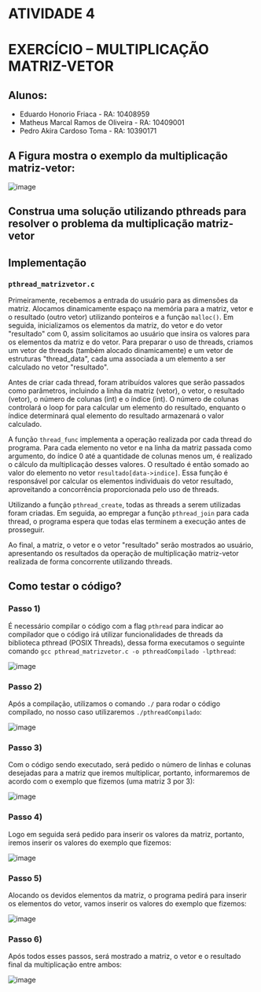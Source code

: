 # ATIVIDADE 4
# EXERCÍCIO  – MULTIPLICAÇÃO MATRIZ-VETOR

## Alunos:
* Eduardo Honorio Friaca - RA: 10408959
* Matheus Marcal Ramos de Oliveira - RA: 10409001
* Pedro Akira Cardoso Toma - RA: 10390171

## A Figura mostra o exemplo da multiplicação matriz-vetor:

![image](https://github.com/macaaalm/sistemasOperacionais/assets/113950201/00c568fb-ee66-4fe9-9f3e-623118d6e165)

## Construa uma solução utilizando pthreads para resolver o problema da multiplicação matriz-vetor

## Implementação 
###  `pthread_matrizvetor.c`
Primeiramente, recebemos a entrada do usuário para as dimensões da matriz. Alocamos dinamicamente espaço na memória para a matriz, vetor e o resultado (outro vetor) utilizando ponteiros e a função `malloc()`. Em seguida, inicializamos os elementos da matriz, do vetor e do vetor "resultado" com 0, assim solicitamos ao usuário que insira os valores para os elementos da matriz e do vetor. Para preparar o uso de threads, criamos um vetor de threads (também alocado dinamicamente) e um vetor de estruturas "thread_data", cada uma associada a um elemento a ser calculado no vetor "resultado".

Antes de criar cada thread, foram atribuídos valores que serão passados como parâmetros, incluindo a linha da matriz (vetor), o vetor, o resultado (vetor), o número de colunas (int) e o índice (int). O número de colunas controlará o loop for para calcular um elemento do resultado, enquanto o índice determinará qual elemento do resultado armazenará o valor calculado.

A função `thread_func` implementa a operação realizada por cada thread do programa. Para cada elemento no vetor e na linha da matriz passada como argumento, do índice 0 até a quantidade de colunas menos um, é realizado o cálculo da multiplicação desses valores. O resultado é então somado ao valor do elemento no vetor `resultado[data->indice]`. Essa função é responsável por calcular os elementos individuais do vetor resultado, aproveitando a concorrência proporcionada pelo uso de threads.

Utilizando a função `pthread_create`, todas as threads a serem utilizadas foram criadas. Em seguida, ao empregar a função `pthread_join` para cada thread, o programa espera que todas elas terminem a execução antes de prosseguir.

Ao final, a matriz, o vetor e o vetor "resultado" serão mostrados ao usuário, apresentando os resultados da operação de multiplicação matriz-vetor realizada de forma concorrente utilizando threads.

## Como testar o código?

### Passo 1)
É necessário compilar o código com a flag `pthread` para indicar ao compilador que o código irá utilizar funcionalidades de threads da biblioteca pthread (POSIX Threads), dessa forma executamos o seguinte comando `gcc pthread_matrizvetor.c -o pthreadCompilado -lpthread`:

![image](https://github.com/macaaalm/sistemasOperacionais/assets/113950201/fb0e06a0-eeb5-4612-9b53-b48fc467247d)

### Passo 2)
Após a compilação, utilizamos o comando `./` para rodar o código compilado, no nosso caso utilizaremos `./pthreadCompilado`:

![image](https://github.com/macaaalm/sistemasOperacionais/assets/113950201/e0d9b156-3179-4110-81ec-776e07ccd3fd)

### Passo 3)
Com o código sendo executado, será pedido o número de linhas e colunas desejadas para a matriz que iremos multiplicar, portanto, informaremos de acordo com o exemplo que fizemos (uma matriz 3 por 3): 

![image](https://github.com/macaaalm/sistemasOperacionais/assets/113950201/00f548b2-8f9e-4b02-8d4f-a57007807a1f)

### Passo 4)
Logo em seguida será pedido para inserir os valores da matriz, portanto, iremos inserir os valores do exemplo que fizemos:

![image](https://github.com/macaaalm/sistemasOperacionais/assets/113950201/03c009eb-507a-4c70-a6a3-64e19241f493)

### Passo 5)
Alocando os devidos elementos da matriz, o programa pedirá para inserir os elementos do vetor, vamos inserir os valores do exemplo que fizemos:

![image](https://github.com/macaaalm/sistemasOperacionais/assets/113950201/481a2586-e85c-4323-9216-0fe3830b643c)

### Passo 6)
Após todos esses passos, será mostrado a matriz, o vetor e o resultado final da multiplicação entre ambos:

![image](https://github.com/macaaalm/sistemasOperacionais/assets/113950201/3472e2be-874b-4d5d-aa9f-6ff237a95981)



